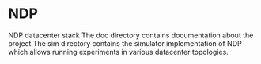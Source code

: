 # NDP
NDP datacenter stack
The doc directory contains documentation about the project
The sim directory contains the simulator implementation of NDP which allows running experiments in various datacenter topologies. 
